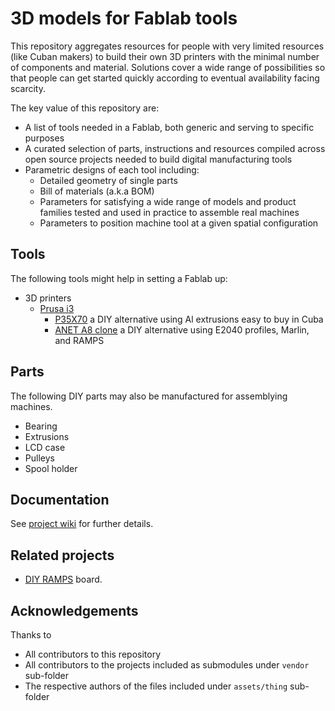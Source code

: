 
# 3D models for Fablab tools

This repository aggregates resources for people with very limited resources (like Cuban makers) to build their own 3D printers with the minimal number of components and material. Solutions cover a wide range of possibilities so that people can get started quickly according to eventual availability facing scarcity.

The key value of this repository are:

- A list of tools needed in a Fablab, both generic and serving to specific purposes
- A curated selection of parts, instructions and resources compiled across open source projects needed to build digital manufacturing tools
- Parametric designs of each tool including:
  * Detailed geometry of single parts
  * Bill of materials (a.k.a BOM)
  * Parameters for satisfying a wide range of models and product families tested and used in practice to assemble real machines
  * Parameters to position machine tool at a given spatial configuration

## Tools

The following tools might help in setting a Fablab up:

- 3D printers
  * [Prusa i3](https://github.com/cubanmakers/3DPrintModels/wiki/Prusa_i3)
    - [P35X70](https://github.com/cubanmakers/3DPrintModels/wiki/P35X70) a DIY alternative using Al extrusions easy to buy in Cuba
    - [ANET A8 clone](https://github.com/cubanmakers/3DPrintModels/wiki/ANET_A8_DIY) a DIY alternative using E2040 profiles, Marlin, and RAMPS

## Parts

The following DIY parts may also be manufactured for assemblying machines.

- Bearing
- Extrusions
- LCD case
- Pulleys
- Spool holder

## Documentation

See [project wiki](https://github.com/cubanmakers/3DPrintModels/wiki) for further details.

## Related projects

- [DIY RAMPS](https://github.com/cubanmakers/ramps-diy) board.

## Acknowledgements

Thanks to

- All contributors to this repository
- All contributors to the projects included as submodules under `vendor` sub-folder
- The respective authors of the files included under `assets/thing` sub-folder

